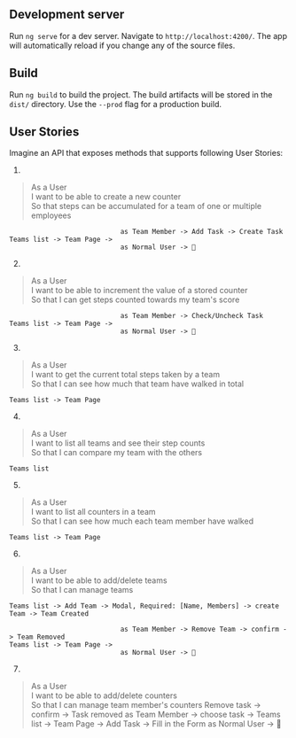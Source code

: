 
## Development server

Run `ng serve` for a dev server. Navigate to `http://localhost:4200/`. The app will automatically reload if you change any of the source files.

## Build

Run `ng build` to build the project. The build artifacts will be stored in the `dist/` directory. Use the `--prod` flag for a production build.

## User Stories
Imagine an API that exposes methods that supports following User Stories: 

1.
> As a User\
> I want to be able to create a new counter\
> So that steps can be accumulated for a team of one or multiple employees

                                as Team Member -> Add Task -> Create Task
    Teams list -> Team Page -> 
                                as Normal User -> 🚫

2.
> As a User\
> I want to be able to increment the value of a stored counter\
> So that I can get steps counted towards my team's score

                                as Team Member -> Check/Uncheck Task
    Teams list -> Team Page -> 
                                as Normal User -> 🚫


3.
> As a User\
> I want to get the current total steps taken by a team\
> So that I can see how much that team have walked in total

    Teams list -> Team Page 

4.
> As a User\
> I want to list all teams and see their step counts\
> So that I can compare my team with the others

    Teams list

5.
> As a User\
> I want to list all counters in a team\
> So that I can see how much each team member have walked

    Teams list -> Team Page

6.
> As a User\
> I want to be able to add/delete teams\
> So that I can manage teams

    Teams list -> Add Team -> Modal, Required: [Name, Members] -> create Team -> Team Created

                                as Team Member -> Remove Team -> confirm -> Team Removed
    Teams list -> Team Page -> 
                                as Normal User -> 🚫


7.
> As a User\
> I want to be able to add/delete counters\
> So that I can manage team member's counters
                                                                Remove task -> confirm -> Task removed
                                as Team Member -> choose task -> 
    Teams list -> Team Page ->                                  Add Task -> Fill in the Form 
                                as Normal User -> 🚫